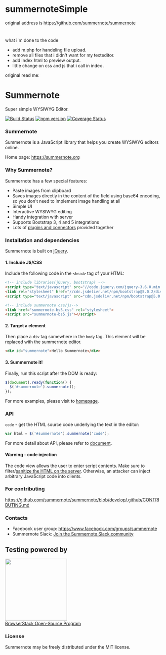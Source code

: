 # summernoteSimple
original address is https://github.com/summernote/summernote  
#
what i'm done to the code 
* add m.php for handeling file upload.
* remove all files that i didn't want for my texteditor.
* add index html to preview output.
* little change on css and js that i call in index .


original read me:
# Summernote

Super simple WYSIWYG Editor.

[![Build Status](https://travis-ci.org/summernote/summernote.svg?branch=develop)](http://travis-ci.org/summernote/summernote)
[![npm version](https://badge.fury.io/js/summernote.svg)](http://badge.fury.io/js/summernote)
[![Coverage Status](https://coveralls.io/repos/summernote/summernote/badge.svg?branch=develop&service=github)](https://coveralls.io/github/summernote/summernote?branch=develop)

### Summernote
Summernote is a JavaScript library that helps you create WYSIWYG editors online.

Home page: <https://summernote.org>

### Why Summernote?

Summernote has a few special features:

* Paste images from clipboard
* Saves images directly in the content of the field using base64 encoding, so you don't need to implement image handling at all
* Simple UI
* Interactive WYSIWYG editing
* Handy integration with server
* Supports Bootstrap 3, 4 and 5 integrations
* Lots of [plugins and connectors](https://github.com/summernote/awesome-summernote) provided together

### Installation and dependencies

Summernote is built on [jQuery](http://jquery.com/).

#### 1. Include JS/CSS

Include the following code in the `<head>` tag of your HTML:

```html
<!-- include libraries(jQuery, bootstrap) -->
<script type="text/javascript" src="//code.jquery.com/jquery-3.6.0.min.js"></script>
<link rel="stylesheet" href="//cdn.jsdelivr.net/npm/bootstrap@5.0.2/dist/css/bootstrap.min.css" />
<script type="text/javascript" src="cdn.jsdelivr.net/npm/bootstrap@5.0.2/dist/js/bootstrap.bundle.min.js"></script>

<!-- include summernote css/js-->
<link href="summernote-bs5.css" rel="stylesheet">
<script src="summernote-bs5.js"></script>
```

#### 2. Target a element

Then place a `div` tag somewhere in the `body` tag. This element will be replaced with the summernote editor.

```html
<div id="summernote">Hello Summernote</div>
```

#### 3. Summernote it!

Finally, run this script after the DOM is ready:

```javascript
$(document).ready(function() {
  $('#summernote').summernote();
});
```

For more examples, please visit to [homepage](http://summernote.org/examples).

### API

`code` - get the HTML source code underlying the text in the editor:

```javascript
var html = $('#summernote').summernote('code');
```

For more detail about API, please refer to [document](http://summernote.org/getting-started/#basic-api).

#### Warning - code injection

The code view allows the user to enter script contents. Make sure to filter/[sanitize the HTML on the server](https://github.com/search?l=JavaScript&q=sanitize+html). Otherwise, an attacker can inject arbitrary JavaScript code into clients.

### For contributing
https://github.com/summernote/summernote/blob/develop/.github/CONTRIBUTING.md

### Contacts
* Facebook user group: https://www.facebook.com/groups/summernote
* Summernote Slack: [Join the Summernote Slack community](https://communityinviter.com/apps/summernote/summernote)

## Testing powered by
<a target="_blank" href="https://www.browserstack.com/"><img width="200" src="https://www.browserstack.com/images/layout/browserstack-logo-600x315.png"></a><br>
[BrowserStack Open-Source Program](https://www.browserstack.com/open-source)


### License
Summernote may be freely distributed under the MIT license.
